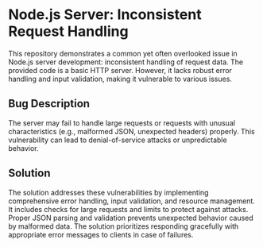 # Node.js Server: Inconsistent Request Handling

This repository demonstrates a common yet often overlooked issue in Node.js server development: inconsistent handling of request data. The provided code is a basic HTTP server. However, it lacks robust error handling and input validation, making it vulnerable to various issues.

## Bug Description

The server may fail to handle large requests or requests with unusual characteristics (e.g., malformed JSON, unexpected headers) properly. This vulnerability can lead to denial-of-service attacks or unpredictable behavior.

## Solution

The solution addresses these vulnerabilities by implementing comprehensive error handling, input validation, and resource management. It includes checks for large requests and limits to protect against attacks. Proper JSON parsing and validation prevents unexpected behavior caused by malformed data.  The solution prioritizes responding gracefully with appropriate error messages to clients in case of failures.
